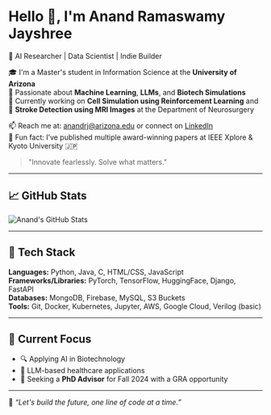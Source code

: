 # Hello 👋, I'm Anand Ramaswamy Jayshree

🚀 AI Researcher | Data Scientist | Indie Builder  

🎓 I'm a Master's student in Information Science at the **University of Arizona**  
🤖 Passionate about **Machine Learning**, **LLMs**, and **Biotech Simulations**  
🔬 Currently working on **Cell Simulation using Reinforcement Learning** and  
🧠 **Stroke Detection using MRI Images** at the Department of Neurosurgery  

📫 Reach me at: anandrj@arizona.edu or connect on [LinkedIn](https://www.linkedin.com/in/anandramaswamy)  
🌱 Fun fact: I’ve published multiple award-winning papers at IEEE Xplore & Kyoto University 🇯🇵  

> "Innovate fearlessly. Solve what matters."

---

## 📈 GitHub Stats

![Anand's GitHub Stats](https://github-readme-stats.vercel.app/api?username=anand-rj&show_icons=true&theme=radical)

---

## 🧰 Tech Stack

**Languages:** Python, Java, C, HTML/CSS, JavaScript  
**Frameworks/Libraries:** PyTorch, TensorFlow, HuggingFace, Django, FastAPI  
**Databases:** MongoDB, Firebase, MySQL, S3 Buckets  
**Tools:** Git, Docker, Kubernetes, Jupyter, AWS, Google Cloud, Verilog (basic)

---

## 🎯 Current Focus
- 🔍 Applying AI in Biotechnology
- 🧠 LLM-based healthcare applications
- 🤝 Seeking a **PhD Advisor** for Fall 2024 with a GRA opportunity

---

🧠 _“Let's build the future, one line of code at a time.”_
